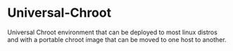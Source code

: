 # Universal-Chroot
Universal Chroot environment that can be deployed to most linux distros and with a portable chroot image that can be moved to one host to another.
